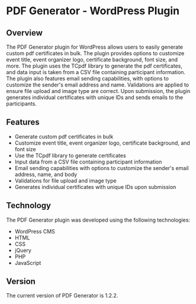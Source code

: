 <h1>PDF Generator - WordPress Plugin</h1>

<h2>Overview</h2>
<p>The PDF Generator plugin for WordPress allows users to easily generate custom pdf certificates in bulk. The plugin provides options to customize event title, event organizer logo, certificate background, font size, and more. The plugin uses the TCpdf library to generate the pdf certificates, and data input is taken from a CSV file containing participant information. The plugin also features email sending capabilities, with options to customize the sender's email address and name. Validations are applied to ensure file upload and image type are correct. Upon submission, the plugin generates individual certificates with unique IDs and sends emails to the participants.</p>

<h2>Features</h2>
<ul>
  <li>Generate custom pdf certificates in bulk</li>
  <li>Customize event title, event organizer logo, certificate background, and font size</li>
  <li>Use the TCpdf library to generate certificates</li>
  <li>Input data from a CSV file containing participant information</li>
  <li>Email sending capabilities with options to customize the sender's email address, name, and body</li>
  <li>Validations for file upload and image type</li>
  <li>Generates individual certificates with unique IDs upon submission</li>
</ul>

<h2>Technology</h2>
<p>The PDF Generator plugin was developed using the following technologies:</p>
<ul>
  <li>WordPress CMS</li>
  <li>HTML</li>
  <li>CSS</li>
  <li>jQuery</li>
  <li>PHP</li>
  <li>JavaScript</li>
</ul>

<h2>Version</h2>
<p>The current version of PDF Generator is 1.2.2.</p>
